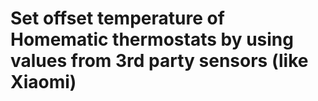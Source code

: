 # Set offset temperature of Homematic thermostats by using values from 3rd party sensors (like Xiaomi)


